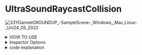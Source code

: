 # UltraSoundRaycastCollision
![33YGannetGROUNDUP_-_SampleScene_-_Windows,_Mac,_Linux_-_Uni24_05_2022](https://user-images.githubusercontent.com/89361982/170090687-8fe135b4-aca4-4072-bc68-361561659832.gif)
<details>
<summary>HOW TO USE </summary>

### SETUP
- set the skin unity model as a trigger object
- create an cube and attatch the script to it, these will act as colliders, also add rigid body or ontrigger will not work


### APPLY COLLDIERS 
- place the colliders onto the surface of the unity probe and then parent them to it 

- Im unsure if the probe is flat or rounded if its flat 1 ray is proabably enough even forwide models if its roudned you may need a few rays

- If you do need multiple rays i could write an external script that takes in all of the distances and then averages them by adding them and dividng by 
the number of objects collided

### Pressure
- when the probe makes contact it will return the distance between the closest surface point on the skin to the current object location
to get the pressure you would multiply this distance by the compression ratio of the balistic gel

- ie if it takes 10 grams to push the probe 1cm into the gel then you would multiply the distance by 10 to get the pressure
you could proably find the compression ratio by using one of your force probes and mesuring how much force it takes to push in 1cm or you may have been given those stats when you bought the gel

- i would assume that probes with larger surface area would have higher compression ratios so you may have to do the test with each probe
	
</details>
  


<details>
<summary>Inspector Options </summary>
	
### EDITABLE
- DEFAULT ORGIN AND LOOKAT CAN BE CHANGED BY USER THROUGH THE INSPECTOR
- YOU CAN CHANGE THE axis to point in a diffrent direction if you want, by default its pointin in the z direction
- LAYER MASK CAN ALSO BE CHANGED THROUGH THE INSPECTOR
- compression ratio can be changed through the inspector

### DISPLAY
- ray orgins and ray lookat give world cordinates for default orgin and lookat they arnt meant to be changed by user but if you do they will just reset on next collision
- ray length gives the length of the ray
- ray distance gives the distance from ray lookat to closest surface point
- pressure multiplies the compression ratio with the ray_distance
</details>	

<details>
<summary>code explanation </summary>
- FIRST WE DEFINE TWO COORDINATES IN the LOCAL SPACE OF THE cube
- THESE ARE OUR RAY ORGIN AND RAY LOOKAT
	
### BY DEFAULT 
- the origin is set to 0,0,-1 so right behind the object
- ray lookat is set to 0,0,0.5 so the center of object
### EXPLANATION
- unity cannot detect back faces on convex objects even with Physics.queriesHitBackfaces
- because the probe will be inside of the skin mesh when pressed in we cannot shoot a ray from insid because it will hit a backface and not register
- to fix this we have to set the orgin of the ray to outside of the skin object this is why the default orgin is outside of the cube and lookat is inside the cube
- I imagine the ray_orgin to act simlar to max distance the maximum amount you believe you will push into the balistic gel but you can set this to any value and i dont believe it will effect anything
- ray lookat is  the first surface of collision the reason its set to 0.5 is because thats the default  z distance of a box colider on a new cube
- if you change the z dimensions of the box colider you should also change the ray lookat coordinate to match
- alternativley you could also call the raycast function in an update and ignore collisions entirley and just work off of the raycast collsion but this would likley be less efficient because it runs even when no colision occurs
### CONVERT TO WORLD COORDINATES
- Local coordinates will follow rotation of the cube so you wil be able to change the direction of the ray by simply rotating the object
- IT TRANSFORMS THE POINTS INTO WORLD COORDINATES USING TRANSFORMpoint function
- ray_lookat-ray orgin gives you a new vector that points in the same direction as the line formed by points rayorgin to raylookat
- to get the distance between the nearest surface point and the cube you have to use vectro3.Distance() in this case you cannot use hit.distance because the ray is on the outside of the surface	
</details>	

	
	
